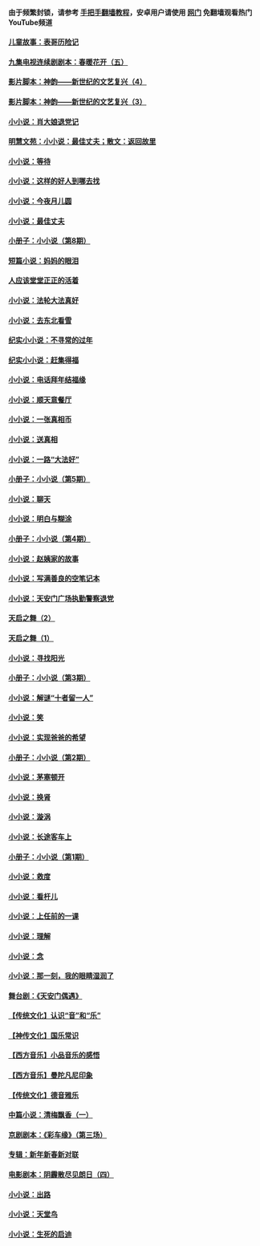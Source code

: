 #### 由于频繁封锁，请参考 [手把手翻墙教程](https://github.com/gfw-breaker/guides/wiki/)，安卓用户请使用 [网门](https://github.com/gfw-breaker/nogfw/blob/master/dl.md?t=06081400) 免翻墙观看热门YouTube频道 

#### [儿童故事：表哥历险记](../pages/328/383535.md?t=06081400) 

#### [九集电视连续剧剧本：春暖花开（五）](../pages/328/275919.md?t=06081400) 

#### [影片脚本：神韵——新世纪的文艺复兴（4）](../pages/328/266089.md?t=06081400) 

#### [影片脚本：神韵——新世纪的文艺复兴（3）](../pages/328/266087.md?t=06081400) 

#### [小小说：肖大娘退党记](../pages/328/239807.md?t=06081400) 

#### [明慧文苑：小小说：最佳丈夫；散文：返回故里](../pages/328/3439.md?t=06081400) 

#### [小小说：等待](../pages/328/223927.md?t=06081400) 

#### [小小说：这样的好人到哪去找](../pages/328/209396.md?t=06081400) 

#### [小小说：今夜月儿圆](../pages/328/193588.md?t=06081400) 

#### [小小说：最佳丈夫](../pages/328/190938.md?t=06081400) 

#### [小册子：小小说（第8期）](../pages/328/188202.md?t=06081400) 

#### [短篇小说：妈妈的眼泪](../pages/328/187712.md?t=06081400) 

#### [人应该堂堂正正的活着](../pages/328/182430.md?t=06081400) 

#### [小小说：法轮大法真好](../pages/328/174669.md?t=06081400) 

#### [小小说：去东北看雪](../pages/328/173882.md?t=06081400) 

#### [纪实小小说：不寻常的过年](../pages/328/173187.md?t=06081400) 

#### [纪实小小说：赶集得福](../pages/328/172652.md?t=06081400) 

#### [小小说：电话拜年结福缘](../pages/328/172533.md?t=06081400) 

#### [小小说：顺天意餐厅](../pages/328/170182.md?t=06081400) 

#### [小小说：一张真相币](../pages/328/169410.md?t=06081400) 

#### [小小说：送真相](../pages/328/166713.md?t=06081400) 

#### [小小说：一路“大法好”](../pages/328/162016.md?t=06081400) 

#### [小册子：小小说（第5期）](../pages/328/161131.md?t=06081400) 

#### [小小说：聊天](../pages/328/159640.md?t=06081400) 

#### [小小说：明白与糊涂](../pages/328/158101.md?t=06081400) 

#### [小册子：小小说（第4期）](../pages/328/158006.md?t=06081400) 

#### [小小说：赵姨家的故事](../pages/328/157843.md?t=06081400) 

#### [小小说：写满善良的空笔记本](../pages/328/157382.md?t=06081400) 

#### [小小说：天安门广场执勤警察退党](../pages/328/156982.md?t=06081400) 

#### [天启之舞（2）](../pages/328/153440.md?t=06081400) 

#### [天启之舞（1）](../pages/328/153439.md?t=06081400) 

#### [小小说：寻找阳光](../pages/328/153065.md?t=06081400) 

#### [小册子：小小说（第3期）](../pages/328/151715.md?t=06081400) 

#### [小小说：解谜“十者留一人”](../pages/328/148967.md?t=06081400) 

#### [小小说：笑](../pages/328/148905.md?t=06081400) 

#### [小小说：实现爸爸的希望](../pages/328/148096.md?t=06081400) 

#### [小册子：小小说（第2期）](../pages/328/147214.md?t=06081400) 

#### [小小说：茅塞顿开](../pages/328/147030.md?t=06081400) 

#### [小小说：换肾](../pages/328/146770.md?t=06081400) 

#### [小小说：漩涡](../pages/328/146683.md?t=06081400) 

#### [小小说：长途客车上](../pages/328/145076.md?t=06081400) 

#### [小册子：小小说（第1期）](../pages/328/143963.md?t=06081400) 

#### [小小说：救度](../pages/328/143927.md?t=06081400) 

#### [小小说：看杆儿](../pages/328/142137.md?t=06081400) 

#### [小小说：上任前的一课](../pages/328/140808.md?t=06081400) 

#### [小小说：理解](../pages/328/140476.md?t=06081400) 

#### [小小说：念](../pages/328/139513.md?t=06081400) 

#### [小小说：那一刻，我的眼睛湿润了](../pages/328/138476.md?t=06081400) 

#### [舞台剧：《天安门偶遇》](../pages/328/117155.md?t=06081400) 

#### [【传统文化】认识“音”和“乐”](../pages/328/108667.md?t=06081400) 

#### [【神传文化】国乐常识](../pages/328/104225.md?t=06081400) 

#### [【西方音乐】小品音乐的感悟](../pages/328/102924.md?t=06081400) 

#### [【西方音乐】曼陀凡尼印象](../pages/328/102922.md?t=06081400) 

#### [【传统文化】德音雅乐](../pages/328/102923.md?t=06081400) 

#### [中篇小说：清梅飘香（一）](../pages/328/101058.md?t=06081400) 

#### [京剧剧本：《彩车缘》（第三场）](../pages/328/96434.md?t=06081400) 

#### [专辑：新年新春新对联](../pages/328/94991.md?t=06081400) 

#### [电影剧本：阴霾散尽见朗日（四）](../pages/328/87081.md?t=06081400) 

#### [小小说：出路](../pages/328/84848.md?t=06081400) 

#### [小小说：天堂鸟](../pages/328/83084.md?t=06081400) 

#### [小小说：生死的启迪](../pages/328/70977.md?t=06081400) 

